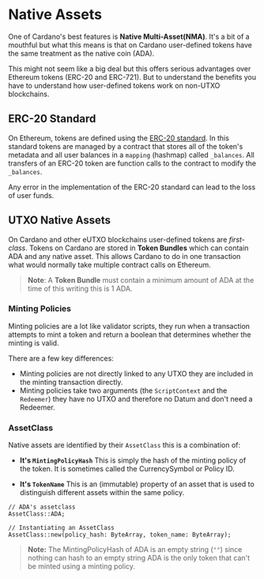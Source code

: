 # Native Assets

One of Cardano's best features is **Native Multi-Asset(NMA)**.
It's a bit of a mouthful but what this means is that on Cardano
user-defined tokens have the same treatment as the native coin (ADA).

This might not seem like a big deal but this offers serious advantages
over Ethereum tokens (ERC-20 and ERC-721). But to understand the benefits
you have to understand how user-defined tokens work on non-UTXO blockchains.

## ERC-20 Standard

On Ethereum, tokens are defined using the [ERC-20 standard](https://ethereum.org/en/developers/docs/standards/tokens/erc-20/).
In this standard tokens are managed by a contract that stores all of the token's metadata
and all user balances in a `mapping` (hashmap) called `_balances`.
All transfers of an ERC-20 token are function calls to the contract to modify the `_balances`.

Any error in the implementation of the ERC-20 standard can lead to the loss of user funds.

## UTXO Native Assets

On Cardano and other eUTXO blockchains user-defined tokens are *first-class*.
Tokens on Cardano are stored in **Token Bundles** which can contain
ADA and any native asset.
This allows Cardano to do in one transaction what would normally take multiple
contract calls on Ethereum.

>**Note**: A **Token Bundle** must contain a minimum amount of ADA
> at the time of this writing this is 1 ADA.

### Minting Policies

Minting policies are a lot like validator scripts, they run when a transaction
attempts to mint a token and return a boolean that determines whether the minting is valid.

There are a few key differences:

- Minting policies are not directly linked to any UTXO
  they are included in the minting transaction directly.
- Minting policies take two arguments (the `ScriptContext` and the `Redeemer`)
  they have no UTXO and therefore no Datum and don't need
  a Redeemer.

### AssetClass

Native assets are identified by their `AssetClass` this is a combination of:

- **It's `MintingPolicyHash`**
  This is simply the hash of the minting policy of the token.
  It is sometimes called the CurrencySymbol or Policy ID.

- **It's `TokenName`**
  This is an (immutable) property of an asset that is used to distinguish different assets within the same policy.

```rust, noplaypen
// ADA's assetclass
AssetClass::ADA;

// Instantiating an AssetClass 
AssetClass::new(policy_hash: ByteArray, token_name: ByteArray);
```

>**Note:** The MintingPolicyHash of ADA is an empty string (`""`) since nothing can hash
>to an empty string ADA is the only token that can't be minted using a minting policy.
